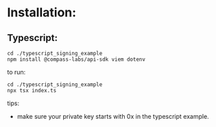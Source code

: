 # Installation:

## Typescript:

```
cd ./typescript_signing_example
npm install @compass-labs/api-sdk viem dotenv
```


to run:

```
cd ./typescript_signing_example
npx tsx index.ts 
```


tips:

- make sure your private key starts with 0x in the typescript example.